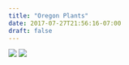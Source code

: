 ```yaml
---
title: "Oregon Plants"
date: 2017-07-27T21:56:16-07:00
draft: false
---
```


![](https://d17enza3bfujl8.cloudfront.net/DSCF7796.jpg)
![](https://d17enza3bfujl8.cloudfront.net/DSCF7801.jpg)

